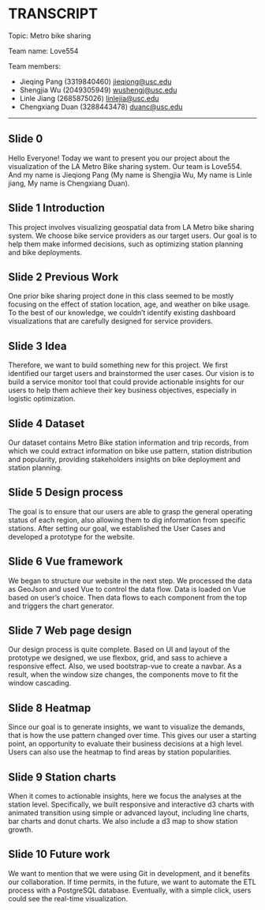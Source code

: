 # TRANSCRIPT

Topic: Metro bike sharing

Team name: Love554

Team members:

- Jieqing Pang (3319840460) <jieqiong@usc.edu>
- Shengjia Wu (2049305949) <wushengj@usc.edu>
- Linle Jiang (2685875026) <linlejia@usc.edu>
- Chengxiang Duan (3288443478) <duanc@usc.edu>

---

## Slide 0
Hello Everyone! Today we want to present you our project about the visualization of the LA Metro Bike sharing system. Our team is Love554. And my name is Jieqiong Pang (My name is Shengjia Wu, My name is Linle jiang, My name is Chengxiang Duan).

## Slide 1 Introduction
This project involves visualizing geospatial data from LA Metro bike sharing system. We choose bike service providers as our target users. Our goal is to help them make informed decisions, such as optimizing station planning and bike deployments.

## Slide 2 Previous Work
One prior bike sharing project done in this class seemed to be mostly focusing on the effect of station location, age, and weather on bike usage. To the best of our knowledge, we couldn’t identify existing dashboard visualizations that are carefully designed for service providers.

## Slide 3 Idea
Therefore, we want to build something new for this project. We first identified our target users and brainstormed the user cases. Our vision is to build a service monitor tool that could provide actionable insights for our users to help them achieve their key business objectives, especially in logistic optimization.

## Slide 4 Dataset
Our dataset contains Metro Bike station information and trip records, from which we could extract information on bike use pattern, station distribution and popularity, providing stakeholders insights on bike deployment and station planning. 

## Slide 5 Design process
The goal is to ensure that our users are able to grasp the general operating status of each region, also allowing them to dig information from specific stations. After setting our goal, we established the User Cases and developed a prototype for the website. 

## Slide 6 Vue framework
We began to structure our website in the next step. We processed the data as GeoJson and used Vue to control the data flow. Data is loaded on Vue based on user’s choice. Then data flows to each component from the top and triggers the chart generator.

## Slide 7 Web page design
Our design process is quite complete. Based on UI and layout of the prototype we designed, we use flexbox, grid, and sass to achieve a responsive effect. Also, we used bootstrap-vue to create a navbar. As a result, when the window size changes, the components move to fit the window cascading.

## Slide 8 Heatmap
Since our goal is to generate insights, we want to visualize the demands, that is how the use pattern changed over time. This gives our user a starting point, an opportunity to evaluate their business decisions at a high level. Users can also use the heatmap to find areas by station popularities.

## Slide 9 Station charts
When it comes to actionable insights, here we focus the analyses at the station level. Specifically, we built responsive and interactive d3 charts with animated transition using simple or advanced layout, including line charts, bar charts and donut charts. We also include a d3 map to show station growth.

## Slide 10 Future work
We want to mention that we were using Git in development, and it benefits our collaboration. If time permits, in the future, we want to automate the ETL process with a PostgreSQL database. Eventually, with a simple click, users could see the real-time visualization.




